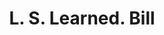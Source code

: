 ---
doi: 10.7916/D8X368P0
date_other: '1865'
date_other_textual: '1865'
form: printed ephemera
genre:
- Invoices
name:
- L. S. Learned
object_in_context_url: https://biggert.cul.columbia.edu/items/view/ave_biggert_01802
subject_hierarchical_geographic:
- Cambridgeport, Massachusetts, United States
subject_name:
- L. S. Learned
title: L. S. Learned. Bill
sort_title: L. S. Learned. Bill
call_number: ave_biggert_01802
coordinates:
- 42.3600,-71.1075
pid: ave_biggert_01802
identifiers: ave_biggert_01802
thumbnail: https://derivativo-1.library.columbia.edu/iiif/2/ldpd:490851/full/!256,256/0/native.jpg
permalink: /biggert/ave_biggert_01802/
layout: iiif-image-page
---